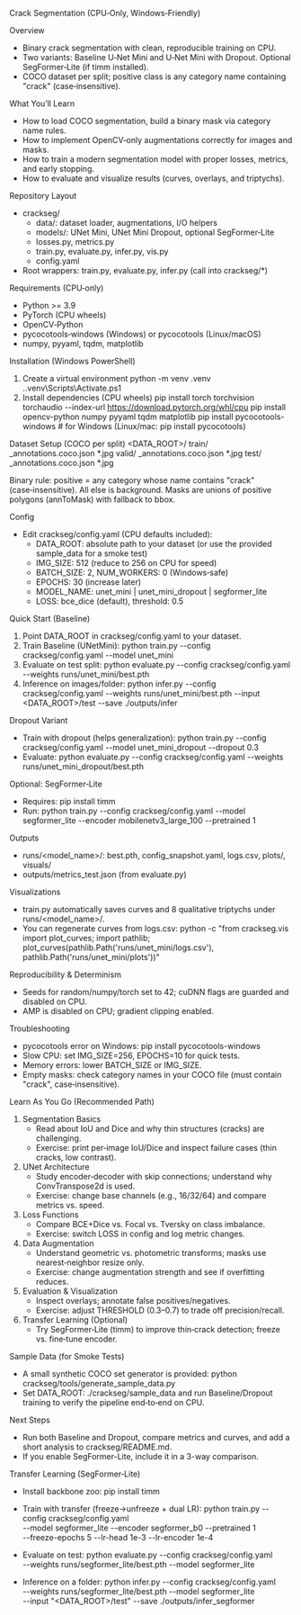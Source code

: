 Crack Segmentation (CPU‑Only, Windows‑Friendly)

Overview
- Binary crack segmentation with clean, reproducible training on CPU.
- Two variants: Baseline U‑Net Mini and U‑Net Mini with Dropout. Optional SegFormer‑Lite (if timm installed).
- COCO dataset per split; positive class is any category name containing "crack" (case‑insensitive).

What You’ll Learn
- How to load COCO segmentation, build a binary mask via category name rules.
- How to implement OpenCV‑only augmentations correctly for images and masks.
- How to train a modern segmentation model with proper losses, metrics, and early stopping.
- How to evaluate and visualize results (curves, overlays, and triptychs).

Repository Layout
- crackseg/
  - data/: dataset loader, augmentations, I/O helpers
  - models/: UNet Mini, UNet Mini Dropout, optional SegFormer‑Lite
  - losses.py, metrics.py
  - train.py, evaluate.py, infer.py, vis.py
  - config.yaml
- Root wrappers: train.py, evaluate.py, infer.py (call into crackseg/*)

Requirements (CPU‑only)
- Python >= 3.9
- PyTorch (CPU wheels)
- OpenCV‑Python
- pycocotools‑windows (Windows) or pycocotools (Linux/macOS)
- numpy, pyyaml, tqdm, matplotlib

Installation (Windows PowerShell)
1) Create a virtual environment
   python -m venv .venv
   .\.venv\Scripts\Activate.ps1
2) Install dependencies (CPU wheels)
   pip install torch torchvision torchaudio --index-url https://download.pytorch.org/whl/cpu
   pip install opencv-python numpy pyyaml tqdm matplotlib
   pip install pycocotools-windows  # for Windows (Linux/mac: pip install pycocotools)

Dataset Setup (COCO per split)
<DATA_ROOT>/
  train/
    _annotations.coco.json
    *.jpg
  valid/
    _annotations.coco.json
    *.jpg
  test/
    _annotations.coco.json
    *.jpg

Binary rule: positive = any category whose name contains "crack" (case‑insensitive). All else is background. Masks are unions of positive polygons (annToMask) with fallback to bbox.

Config
- Edit crackseg/config.yaml (CPU defaults included):
  - DATA_ROOT: absolute path to your dataset (or use the provided sample_data for a smoke test)
  - IMG_SIZE: 512 (reduce to 256 on CPU for speed)
  - BATCH_SIZE: 2, NUM_WORKERS: 0 (Windows‑safe)
  - EPOCHS: 30 (increase later)
  - MODEL_NAME: unet_mini | unet_mini_dropout | segformer_lite
  - LOSS: bce_dice (default), threshold: 0.5

Quick Start (Baseline)
1) Point DATA_ROOT in crackseg/config.yaml to your dataset.
2) Train Baseline (UNetMini):
   python train.py --config crackseg/config.yaml --model unet_mini
3) Evaluate on test split:
   python evaluate.py --config crackseg/config.yaml --weights runs/unet_mini/best.pth
4) Inference on images/folder:
   python infer.py --config crackseg/config.yaml --weights runs/unet_mini/best.pth --input <DATA_ROOT>/test --save ./outputs/infer

Dropout Variant
- Train with dropout (helps generalization):
  python train.py --config crackseg/config.yaml --model unet_mini_dropout --dropout 0.3
- Evaluate:
  python evaluate.py --config crackseg/config.yaml --weights runs/unet_mini_dropout/best.pth

Optional: SegFormer‑Lite
- Requires: pip install timm
- Run:
  python train.py --config crackseg/config.yaml --model segformer_lite --encoder mobilenetv3_large_100 --pretrained 1

Outputs
- runs/<model_name>/: best.pth, config_snapshot.yaml, logs.csv, plots/, visuals/
- outputs/metrics_test.json (from evaluate.py)

Visualizations
- train.py automatically saves curves and 8 qualitative triptychs under runs/<model_name>/.
- You can regenerate curves from logs.csv:
  python -c "from crackseg.vis import plot_curves; import pathlib; plot_curves(pathlib.Path('runs/unet_mini/logs.csv'), pathlib.Path('runs/unet_mini/plots'))"

Reproducibility & Determinism
- Seeds for random/numpy/torch set to 42; cuDNN flags are guarded and disabled on CPU.
- AMP is disabled on CPU; gradient clipping enabled.

Troubleshooting
- pycocotools error on Windows: pip install pycocotools-windows
- Slow CPU: set IMG_SIZE=256, EPOCHS=10 for quick tests.
- Memory errors: lower BATCH_SIZE or IMG_SIZE.
- Empty masks: check category names in your COCO file (must contain "crack", case‑insensitive).

Learn As You Go (Recommended Path)
1) Segmentation Basics
   - Read about IoU and Dice and why thin structures (cracks) are challenging.
   - Exercise: print per‑image IoU/Dice and inspect failure cases (thin cracks, low contrast).
2) UNet Architecture
   - Study encoder‑decoder with skip connections; understand why ConvTranspose2d is used.
   - Exercise: change base channels (e.g., 16/32/64) and compare metrics vs. speed.
3) Loss Functions
   - Compare BCE+Dice vs. Focal vs. Tversky on class imbalance.
   - Exercise: switch LOSS in config and log metric changes.
4) Data Augmentation
   - Understand geometric vs. photometric transforms; masks use nearest‑neighbor resize only.
   - Exercise: change augmentation strength and see if overfitting reduces.
5) Evaluation & Visualization
   - Inspect overlays; annotate false positives/negatives.
   - Exercise: adjust THRESHOLD (0.3–0.7) to trade off precision/recall.
6) Transfer Learning (Optional)
   - Try SegFormer‑Lite (timm) to improve thin‑crack detection; freeze vs. fine‑tune encoder.

Sample Data (for Smoke Tests)
- A small synthetic COCO set generator is provided:
  python crackseg/tools/generate_sample_data.py
- Set DATA_ROOT: ./crackseg/sample_data and run Baseline/Dropout training to verify the pipeline end‑to‑end on CPU.

Next Steps
- Run both Baseline and Dropout, compare metrics and curves, and add a short analysis to crackseg/README.md.
- If you enable SegFormer-Lite, include it in a 3-way comparison.

Transfer Learning (SegFormer‑Lite)
- Install backbone zoo:
  pip install timm

- Train with transfer (freeze→unfreeze + dual LR):
  python train.py --config crackseg/config.yaml \
    --model segformer_lite --encoder segformer_b0 --pretrained 1 \
    --freeze-epochs 5 --lr-head 1e-3 --lr-encoder 1e-4

- Evaluate on test:
  python evaluate.py --config crackseg/config.yaml \
    --weights runs/segformer_lite/best.pth --model segformer_lite

- Inference on a folder:
  python infer.py --config crackseg/config.yaml \
    --weights runs/segformer_lite/best.pth --model segformer_lite \
    --input "<DATA_ROOT>/test" --save ./outputs/infer_segformer
